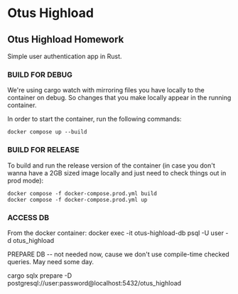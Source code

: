 # Otus Highload

<h2>Otus Highload Homework</h2>

Simple user authentication app in Rust.

<h3>BUILD FOR DEBUG</h3>

We're using cargo watch with mirroring files you have locally to the container on debug. So changes that you make locally appear in the running container. 

In order to start the container, run the following commands:

```
docker compose up --build
```

<h3>BUILD FOR RELEASE</h3>

To build and run the release version of the container (in case you don't wanna have a 2GB sized image locally and just need to check things out in prod mode): 

```
docker compose -f docker-compose.prod.yml build
docker compose -f docker-compose.prod.yml up
```

<h3>ACCESS DB</h3>

From the docker container: docker exec -it otus-highload-db psql -U user -d otus_highload

PREPARE DB -- not needed now, cause we don't use compile-time checked queries. May need some day.

cargo sqlx prepare -D postgresql://user:password@localhost:5432/otus_highload